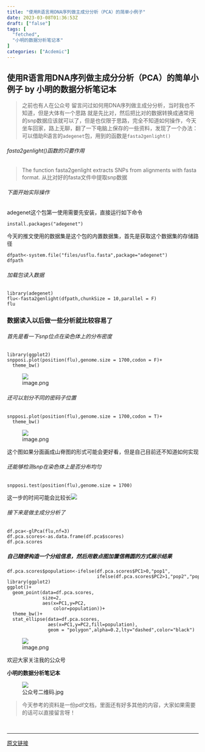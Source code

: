 ```yaml
---
title: "使用R语言用DNA序列做主成分分析（PCA）的简单小例子"
date: 2023-03-08T01:36:53Z
draft: ["false"]
tags: [
  "fetched",
  "小明的数据分析笔记本"
]
categories: ["Acdemic"]
---
```

使用R语言用DNA序列做主成分分析（PCA）的简单小例子 by 小明的数据分析笔记本
------
<div><section data-tool="mdnice编辑器" data-website="https://www.mdnice.com" data-mpa-powered-by="yiban.io"><blockquote data-tool="mdnice编辑器"><p>之前也有人在公众号 留言问过如何用DNA序列做主成分分析，当时我也不知道，但是大体有一个思路 就是先比对，然后把比对的数据转换成通常用的snp数据应该就可以了，但是也仅限于思路，完全不知道如何操作，今天坐车回家，路上无聊，翻了一下电脑上保存的一些资料，发现了一个办法：可以借助R语言的<code>adegenet</code>包，用到的函数是<code>fasta2genlight()</code></p></blockquote><h6 data-tool="mdnice编辑器"><span></span>fasta2genlight()函数的只要作用<span></span></h6><blockquote data-tool="mdnice编辑器"><p>The function fasta2genlight extracts SNPs from alignments with fasta format. 从比对好的fasta文件中提取snp数据</p></blockquote><h6 data-tool="mdnice编辑器"><span></span>下面开始实际操作<span></span></h6><p data-tool="mdnice编辑器">adegenet这个包第一使用需要先安装，直接运行如下命令</p><pre data-tool="mdnice编辑器"><span></span><code>install.packages(<span>"adegenet"</span>)<br></code></pre><p data-tool="mdnice编辑器">今天的推文使用的数据集是这个包的内置数据集，首先是获取这个数据集的存储路径</p><pre data-tool="mdnice编辑器"><span></span><code>dfpath&lt;-system.file(<span>"files/usflu.fasta"</span>,package=<span>"adegenet"</span>)<br>dfpath<br></code></pre><h6 data-tool="mdnice编辑器"><span></span>加载包读入数据<span></span></h6><pre data-tool="mdnice编辑器"><span></span><code>library(adegenet)<br>flu&lt;-fasta2genlight(dfpath,chunkSize = 10,parallel = F)<br>flu<br></code></pre><h3 data-tool="mdnice编辑器"><span></span>数据读入以后做一些分析就比较容易了<span></span></h3><h6 data-tool="mdnice编辑器"><span></span>首先是看一下snp位点在染色体上的分布密度<span></span></h6><pre data-tool="mdnice编辑器"><span></span><code>library(ggplot2)<br>snpposi.plot(position(flu),genome.size = 1700,codon = F)+<br>  theme_bw()<br></code></pre><figure data-tool="mdnice编辑器"><img data-ratio="0.5967741935483871" data-src="https://mmbiz.qpic.cn/mmbiz_png/t1wZDoUyFk6uxK57SVg4Kvv88O6icWaTZgRMUdpWzVHMxaAOp2OP0BibMyiaI8vD9XWYgBW3lErkQd68EII2jiciblQ/640?wx_fmt=png" data-type="png" data-w="1240" src="https://mmbiz.qpic.cn/mmbiz_png/t1wZDoUyFk6uxK57SVg4Kvv88O6icWaTZgRMUdpWzVHMxaAOp2OP0BibMyiaI8vD9XWYgBW3lErkQd68EII2jiciblQ/640?wx_fmt=png"><figcaption>image.png</figcaption></figure><h6 data-tool="mdnice编辑器"><span></span>还可以划分不同的密码子位置<span></span></h6><pre data-tool="mdnice编辑器"><span></span><code>snpposi.plot(position(flu),genome.size = 1700,codon = T)+<br>  theme_bw()<br></code></pre><figure data-tool="mdnice编辑器"><img data-ratio="0.5967741935483871" data-src="https://mmbiz.qpic.cn/mmbiz_png/t1wZDoUyFk6uxK57SVg4Kvv88O6icWaTZViaWjGRVqlu1lbxhoDIRv8fl7iaEWKiaqKbURlsyYPQib6VuWeCwiboQKvg/640?wx_fmt=png" data-type="png" data-w="1240" src="https://mmbiz.qpic.cn/mmbiz_png/t1wZDoUyFk6uxK57SVg4Kvv88O6icWaTZViaWjGRVqlu1lbxhoDIRv8fl7iaEWKiaqKbURlsyYPQib6VuWeCwiboQKvg/640?wx_fmt=png"><figcaption>image.png</figcaption></figure><p data-tool="mdnice编辑器">这个图如果分面画成山脊图的形式可能会更好看，但是自己目前还不知道如何实现</p><h6 data-tool="mdnice编辑器"><span></span>还能够检测snp在染色体上是否分布均匀<span></span></h6><pre data-tool="mdnice编辑器"><span></span><code>snpposi.test(position(flu),genome.size = 1700)<br></code></pre><p data-tool="mdnice编辑器">这一步的时间可能会比较长<img data-ratio="0.41131105398457585" data-src="https://mmbiz.qpic.cn/mmbiz_png/t1wZDoUyFk6uxK57SVg4Kvv88O6icWaTZqryLh0Yy2kw2Yn7LkAictkYoOluzQ70LaibqHeh6WahDInRkGeq2fic9Q/640?wx_fmt=png" data-type="png" data-w="778" src="https://mmbiz.qpic.cn/mmbiz_png/t1wZDoUyFk6uxK57SVg4Kvv88O6icWaTZqryLh0Yy2kw2Yn7LkAictkYoOluzQ70LaibqHeh6WahDInRkGeq2fic9Q/640?wx_fmt=png"></p><h6 data-tool="mdnice编辑器"><span></span>接下来是做主成分分析了<span></span></h6><pre data-tool="mdnice编辑器"><span></span><code>df.pca&lt;-glPca(flu,nf=3)  <br>df.pca.scores&lt;-as.data.frame(df.pca<span>$scores</span>)  <br>df.pca.scores<br></code></pre><h5 data-tool="mdnice编辑器"><span></span>自己随便构造一个分组信息，然后用散点图加置信椭圆的方式展示结果<span></span></h5><pre data-tool="mdnice编辑器"><span></span><code>df.pca.scores<span>$population</span>&lt;-ifelse(df.pca.scores<span>$PC1</span>&gt;0,<span>"pop1"</span>,<br>                                 ifelse(df.pca.scores<span>$PC2</span>&gt;1,<span>"pop2"</span>,<span>"pop3"</span>))<br>library(ggplot2)<br>ggplot()+<br>  geom_point(data=df.pca.scores,<br>             size=2,<br>             aes(x=PC1,y=PC2,<br>                 color=population))+<br>  theme_bw()+<br>  stat_ellipse(data=df.pca.scores,<br>               aes(x=PC1,y=PC2,fill=population),<br>               geom = <span>"polygon"</span>,alpha=0.2,lty=<span>"dashed"</span>,color=<span>"black"</span>)<br></code></pre><figure data-tool="mdnice编辑器"><img data-ratio="0.5967741935483871" data-src="https://mmbiz.qpic.cn/mmbiz_png/t1wZDoUyFk6uxK57SVg4Kvv88O6icWaTZAK0Hvdkp09AuSA8UqjaGQXHskpnIPPuLeUVh1notXianezpmvje77Uw/640?wx_fmt=png" data-type="png" data-w="1240" src="https://mmbiz.qpic.cn/mmbiz_png/t1wZDoUyFk6uxK57SVg4Kvv88O6icWaTZAK0Hvdkp09AuSA8UqjaGQXHskpnIPPuLeUVh1notXianezpmvje77Uw/640?wx_fmt=png"><figcaption>image.png</figcaption></figure><p data-tool="mdnice编辑器">欢迎大家关注我的公众号</p><p data-tool="mdnice编辑器"><strong>小明的数据分析笔记本</strong></p><figure data-tool="mdnice编辑器"><img data-ratio="1" data-src="https://mmbiz.qpic.cn/mmbiz_jpg/t1wZDoUyFk6uxK57SVg4Kvv88O6icWaTZJpMaTSsice8sAoHak6TpyV5niaZlJd0tYFAM5jlNIxUalsiblVXkXYrNg/640?wx_fmt=jpeg" data-type="jpeg" data-w="258" src="https://mmbiz.qpic.cn/mmbiz_jpg/t1wZDoUyFk6uxK57SVg4Kvv88O6icWaTZJpMaTSsice8sAoHak6TpyV5niaZlJd0tYFAM5jlNIxUalsiblVXkXYrNg/640?wx_fmt=jpeg"><figcaption>公众号二维码.jpg</figcaption></figure><blockquote data-tool="mdnice编辑器"><p>今天参考的资料是一份pdf文档，里面还有好多其他的内容，大家如果需要的话可以直接留言呀！</p></blockquote></section><p><br></p></div>  
<hr>
<a href="https://mp.weixin.qq.com/s/1LbYkaE5doXess4nvvVaYg",target="_blank" rel="noopener noreferrer">原文链接</a>
